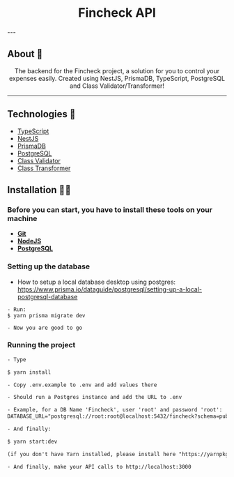 <h4 align="center">
 <h1 align="center">Fincheck API</h1>
</h4>
---

<h2>About 📝</h2>

<p align="center">The backend for the Fincheck project, a solution for you to control your expenses easily. Created using NestJS, PrismaDB, TypeScript, PostgreSQL and Class Validator/Transformer!</p>

---

<h2>Technologies 🚀</h2>

- [TypeScript](https://www.typescriptlang.org/)
- [NestJS](https://nestjs.com/)
- [PrismaDB](https://www.prisma.io/)
- [PostgreSQL](https://www.postgresql.org/)
- [Class Validator](https://github.com/typestack/class-validator)
- [Class Transformer](https://github.com/typestack/class-transformer)

<h2>Installation 👨‍💻</h2>

### Before you can start, you have to install these tools on your machine

- <b>[Git](https://git-scm.com)</b>
- <b>[NodeJS](https://nodejs.org/)</b>
- <b>[PostgreSQL](https://www.postgresql.org/)</b>

### Setting up the database
- How to setup a local database desktop using postgres: https://www.prisma.io/dataguide/postgresql/setting-up-a-local-postgresql-database

```
- Run:
$ yarn prisma migrate dev

- Now you are good to go
```

### Running the project

```txt
- Type

$ yarn install

- Copy .env.example to .env and add values there

- Should run a Postgres instance and add the URL to .env

- Example, for a DB Name 'Fincheck', user 'root' and password 'root':
DATABASE_URL="postgresql://root:root@localhost:5432/fincheck?schema=public"

- And finally:

$ yarn start:dev

(if you don't have Yarn installed, please install here "https://yarnpkg.com/")

- And finally, make your API calls to http://localhost:3000
```